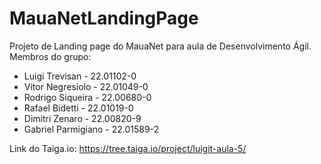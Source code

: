 # MauaNetLandingPage

Projeto de Landing page do MauaNet para aula de Desenvolvimento Ágil.
Membros do grupo:
- Luigi Trevisan - 22.01102-0
- Vitor Negresiolo - 22.01049-0
- Rodrigo Siqueira - 22.00680-0
- Rafael Bidetti - 22.01019-0
- Dimitri Zenaro - 22.00820-9
- Gabriel Parmigiano - 22.01589-2

Link do Taiga.io:
https://tree.taiga.io/project/luigit-aula-5/